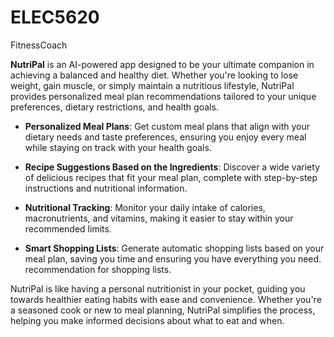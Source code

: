 # ELEC5620
FitnessCoach

**NutriPal** is an AI-powered app designed to be your ultimate companion in achieving a balanced and healthy diet. Whether you're looking to lose weight, gain muscle, or simply maintain a nutritious lifestyle, NutriPal provides personalized meal plan recommendations tailored to your unique preferences, dietary restrictions, and health goals. 


- **Personalized Meal Plans**: Get custom meal plans that align with your dietary needs and taste preferences, ensuring you enjoy every meal while staying on track with your health goals.
  
- **Recipe Suggestions Based on the Ingredients**: Discover a wide variety of delicious recipes that fit your meal plan, complete with step-by-step instructions and nutritional information.

- **Nutritional Tracking**: Monitor your daily intake of calories, macronutrients, and vitamins, making it easier to stay within your recommended limits.

- **Smart Shopping Lists**: Generate automatic shopping lists based on your meal plan, saving you time and ensuring you have everything you need. recommendation for shopping lists.

NutriPal is like having a personal nutritionist in your pocket, guiding you towards healthier eating habits with ease and convenience. Whether you're a seasoned cook or new to meal planning, NutriPal simplifies the process, helping you make informed decisions about what to eat and when.
